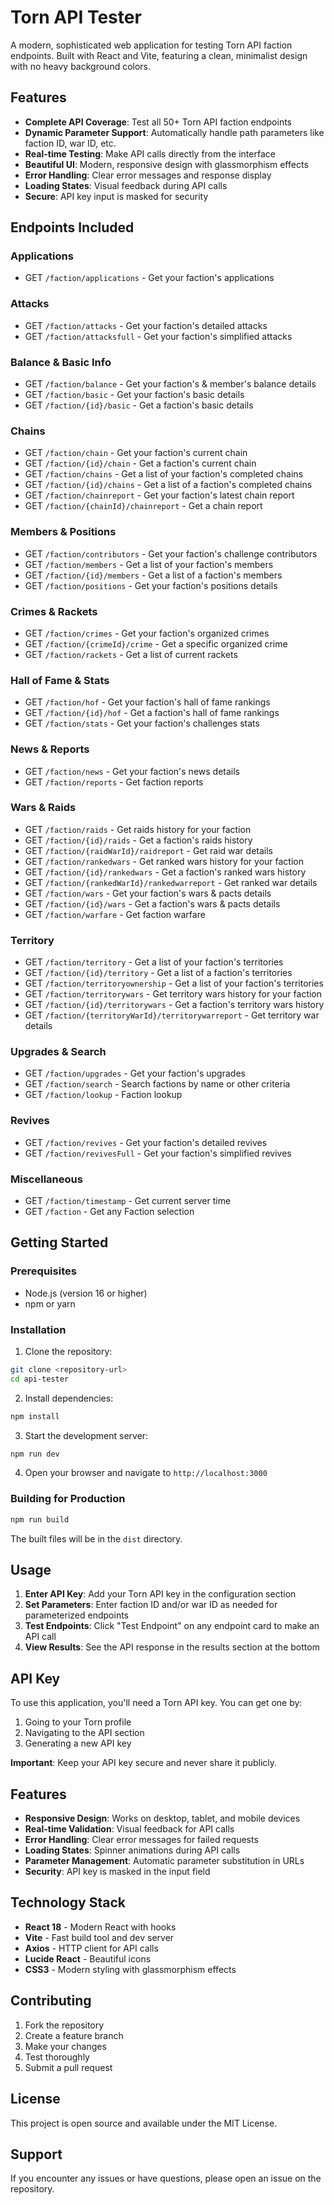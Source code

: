 # Torn API Tester

A modern, sophisticated web application for testing Torn API faction endpoints. Built with React and Vite, featuring a clean, minimalist design with no heavy background colors.

## Features

- **Complete API Coverage**: Test all 50+ Torn API faction endpoints
- **Dynamic Parameter Support**: Automatically handle path parameters like faction ID, war ID, etc.
- **Real-time Testing**: Make API calls directly from the interface
- **Beautiful UI**: Modern, responsive design with glassmorphism effects
- **Error Handling**: Clear error messages and response display
- **Loading States**: Visual feedback during API calls
- **Secure**: API key input is masked for security

## Endpoints Included

### Applications
- GET `/faction/applications` - Get your faction's applications

### Attacks
- GET `/faction/attacks` - Get your faction's detailed attacks
- GET `/faction/attacksfull` - Get your faction's simplified attacks

### Balance & Basic Info
- GET `/faction/balance` - Get your faction's & member's balance details
- GET `/faction/basic` - Get your faction's basic details
- GET `/faction/{id}/basic` - Get a faction's basic details

### Chains
- GET `/faction/chain` - Get your faction's current chain
- GET `/faction/{id}/chain` - Get a faction's current chain
- GET `/faction/chains` - Get a list of your faction's completed chains
- GET `/faction/{id}/chains` - Get a list of a faction's completed chains
- GET `/faction/chainreport` - Get your faction's latest chain report
- GET `/faction/{chainId}/chainreport` - Get a chain report

### Members & Positions
- GET `/faction/contributors` - Get your faction's challenge contributors
- GET `/faction/members` - Get a list of your faction's members
- GET `/faction/{id}/members` - Get a list of a faction's members
- GET `/faction/positions` - Get your faction's positions details

### Crimes & Rackets
- GET `/faction/crimes` - Get your faction's organized crimes
- GET `/faction/{crimeId}/crime` - Get a specific organized crime
- GET `/faction/rackets` - Get a list of current rackets

### Hall of Fame & Stats
- GET `/faction/hof` - Get your faction's hall of fame rankings
- GET `/faction/{id}/hof` - Get a faction's hall of fame rankings
- GET `/faction/stats` - Get your faction's challenges stats

### News & Reports
- GET `/faction/news` - Get your faction's news details
- GET `/faction/reports` - Get faction reports

### Wars & Raids
- GET `/faction/raids` - Get raids history for your faction
- GET `/faction/{id}/raids` - Get a faction's raids history
- GET `/faction/{raidWarId}/raidreport` - Get raid war details
- GET `/faction/rankedwars` - Get ranked wars history for your faction
- GET `/faction/{id}/rankedwars` - Get a faction's ranked wars history
- GET `/faction/{rankedWarId}/rankedwarreport` - Get ranked war details
- GET `/faction/wars` - Get your faction's wars & pacts details
- GET `/faction/{id}/wars` - Get a faction's wars & pacts details
- GET `/faction/warfare` - Get faction warfare

### Territory
- GET `/faction/territory` - Get a list of your faction's territories
- GET `/faction/{id}/territory` - Get a list of a faction's territories
- GET `/faction/territoryownership` - Get a list of your faction's territories
- GET `/faction/territorywars` - Get territory wars history for your faction
- GET `/faction/{id}/territorywars` - Get a faction's territory wars history
- GET `/faction/{territoryWarId}/territorywarreport` - Get territory war details

### Upgrades & Search
- GET `/faction/upgrades` - Get your faction's upgrades
- GET `/faction/search` - Search factions by name or other criteria
- GET `/faction/lookup` - Faction lookup

### Revives
- GET `/faction/revives` - Get your faction's detailed revives
- GET `/faction/revivesFull` - Get your faction's simplified revives

### Miscellaneous
- GET `/faction/timestamp` - Get current server time
- GET `/faction` - Get any Faction selection

## Getting Started

### Prerequisites

- Node.js (version 16 or higher)
- npm or yarn

### Installation

1. Clone the repository:
```bash
git clone <repository-url>
cd api-tester
```

2. Install dependencies:
```bash
npm install
```

3. Start the development server:
```bash
npm run dev
```

4. Open your browser and navigate to `http://localhost:3000`

### Building for Production

```bash
npm run build
```

The built files will be in the `dist` directory.

## Usage

1. **Enter API Key**: Add your Torn API key in the configuration section
2. **Set Parameters**: Enter faction ID and/or war ID as needed for parameterized endpoints
3. **Test Endpoints**: Click "Test Endpoint" on any endpoint card to make an API call
4. **View Results**: See the API response in the results section at the bottom

## API Key

To use this application, you'll need a Torn API key. You can get one by:

1. Going to your Torn profile
2. Navigating to the API section
3. Generating a new API key

**Important**: Keep your API key secure and never share it publicly.

## Features

- **Responsive Design**: Works on desktop, tablet, and mobile devices
- **Real-time Validation**: Visual feedback for API calls
- **Error Handling**: Clear error messages for failed requests
- **Loading States**: Spinner animations during API calls
- **Parameter Management**: Automatic parameter substitution in URLs
- **Security**: API key is masked in the input field

## Technology Stack

- **React 18** - Modern React with hooks
- **Vite** - Fast build tool and dev server
- **Axios** - HTTP client for API calls
- **Lucide React** - Beautiful icons
- **CSS3** - Modern styling with glassmorphism effects

## Contributing

1. Fork the repository
2. Create a feature branch
3. Make your changes
4. Test thoroughly
5. Submit a pull request

## License

This project is open source and available under the MIT License.

## Support

If you encounter any issues or have questions, please open an issue on the repository. 